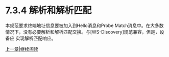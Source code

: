 # 7.3.4 解析和解析匹配

本规范要求终端地址信息要被加入到Hello消息和Probe Match消息中。在大多数情况下，没有必要解析和解析匹配交换。与[WS-Discovery]规范兼容，但是，设备应
实现解析匹配响应。

[上一章](07.03.03.md)|[继续阅读](07.03.05.md)

